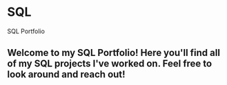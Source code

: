 # SQL
SQL Portfolio
## Welcome to my SQL Portfolio! Here you'll find all of my SQL projects I've worked on. Feel free to look around and reach out!

